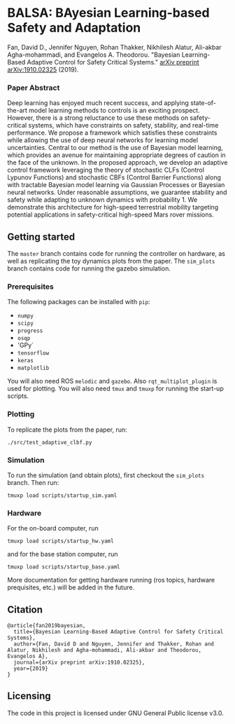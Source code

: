 
# BALSA:  BAyesian Learning-based Safety and Adaptation

Fan, David D., Jennifer Nguyen, Rohan Thakker, Nikhilesh Alatur, Ali-akbar Agha-mohammadi, and Evangelos A. Theodorou. "Bayesian Learning-Based Adaptive Control for Safety Critical Systems." [arXiv preprint arXiv:1910.02325](https://arxiv.org/abs/1910.02325) (2019).

### Paper Abstract
Deep learning has enjoyed much recent success, and applying state-of-the-art model learning methods to controls is an exciting prospect. However, there is a strong reluctance to use these methods on safety-critical systems, which have constraints on safety, stability, and real-time performance. We propose a framework which satisfies these constraints while allowing the use of deep neural networks for learning model uncertainties. Central to our method is the use of Bayesian model learning, which provides an avenue for maintaining appropriate degrees of caution in the face of the unknown. In the proposed approach, we develop an adaptive control framework leveraging the theory of stochastic CLFs (Control Lypunov Functions) and stochastic CBFs (Control Barrier Functions) along with tractable Bayesian model learning via Gaussian Processes or Bayesian neural networks. Under reasonable assumptions, we guarantee stability and safety while adapting to unknown dynamics with probability 1. We demonstrate this architecture for high-speed terrestrial mobility targeting potential applications in safety-critical high-speed Mars rover missions.

## Getting started
The `master` branch contains code for running the controller on hardware, as well as replicating the toy dynamics plots from the paper.  The `sim_plots` branch contains code for running the gazebo simulation.

### Prerequisites
The following packages can be installed with `pip`:
* `numpy`
* `scipy`
* `progress`
* `osqp`
* 'GPy`
* `tensorflow`
* `keras`
* `matplotlib`

You will also need ROS `melodic` and `gazebo`.  Also `rqt_multiplot_plugin` is used for plotting.  You will also need `tmux` and `tmuxp` for running the start-up scripts.

### Plotting
To replicate the plots from the paper, run:

```
./src/test_adaptive_clbf.py
```

### Simulation
To run the simulation (and obtain plots), first checkout the `sim_plots` branch.  Then run:
```
tmuxp load scripts/startup_sim.yaml
```

### Hardware
For the on-board computer, run 

```
tmuxp load scripts/startup_hw.yaml
```

and for the base station computer, run

```
tmuxp load scripts/startup_base.yaml
```

More documentation for getting hardware running (ros topics, hardware prequisites, etc.) will be added in the future.


## Citation
```
@article{fan2019bayesian,
  title={Bayesian Learning-Based Adaptive Control for Safety Critical Systems},
  author={Fan, David D and Nguyen, Jennifer and Thakker, Rohan and Alatur, Nikhilesh and Agha-mohammadi, Ali-akbar and Theodorou, Evangelos A},
  journal={arXiv preprint arXiv:1910.02325},
  year={2019}
}
```

## Licensing
The code in this project is licensed under GNU General Public license v3.0.

